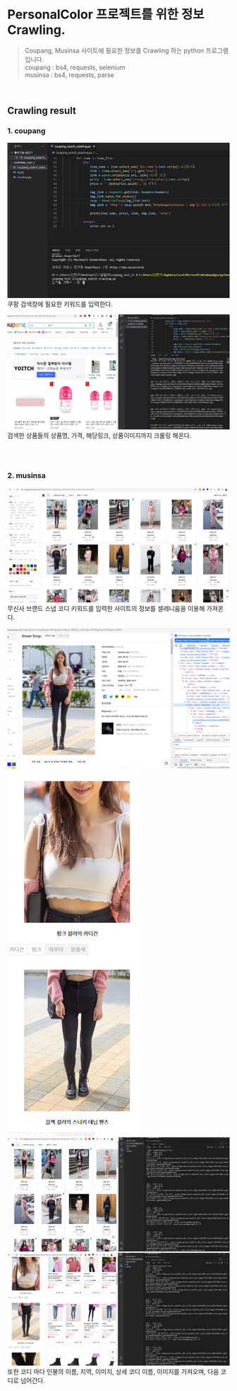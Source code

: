 # PersonalColor 프로젝트를 위한 정보 Crawling.
>Coupang, Musinsa 사이트에 필요한 정보를 Crawling 하는 python 프로그램입니다.<br>
coupang : bs4, requests, selenium<br>
musinsa : bs4, requests, parse

<br>

## Crawling result
<h3>1. coupang</h3>

![](/imgs/coup1.png)
쿠팡 검색창에 필요한 키워드를 입력한다.<br>

![](/imgs/coup3.png)
검색한 상품들의 상품명, 가격, 해당링크, 상품이미지까지 크롤링 해온다.

<br><br>
<h3>2. musinsa</h3>

![](/imgs/mu1.png)
무신사 브랜드 스냅 코디 키워드를 입력한 사이트의 정보를 셀레니움을 이용해 가져온다.<br>

![](/imgs/mu2.png)
![](/imgs/mu3.png)
![](/imgs/mu4.png)
![](/imgs/mu5.png)
또한 코디 마다 인물의 이름, 지역, 이미지, 상세 코디 이름, 이미지를 가져오며, 다음 코디로 넘어간다.
